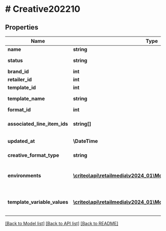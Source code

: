 # # Creative202210

## Properties

Name | Type | Description | Notes
------------ | ------------- | ------------- | -------------
**name** | **string** | Name |
**status** | **string** | Creative Status |
**brand_id** | **int** | Brand Id | [optional]
**retailer_id** | **int** | Retailer Id |
**template_id** | **int** | Template Id |
**template_name** | **string** | Template Name |
**format_id** | **int** | Format Id |
**associated_line_item_ids** | **string[]** | Associated Line Item Ids | [optional]
**updated_at** | **\DateTime** | Updated at time | [optional]
**creative_format_type** | **string** | Creative format type |
**environments** | [**\criteo\api\retailmedia\v2024_01\Model\PageTypeEnvironment[]**](PageTypeEnvironment.md) | Environment type (e.g. mobile, web, app) |
**template_variable_values** | [**\criteo\api\retailmedia\v2024_01\Model\TemplateVariableValue[]**](TemplateVariableValue.md) | The template chosen values |

[[Back to Model list]](../../README.md#models) [[Back to API list]](../../README.md#endpoints) [[Back to README]](../../README.md)
